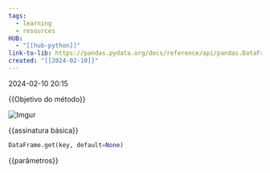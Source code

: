 ```yaml
---
tags:
  - learning
  - resources
HUB:
  - "[[hub-python]]"
link-to-lib: https://pandas.pydata.org/docs/reference/api/pandas.DataFrame.get.html#pandas-dataframe-get
created: "[[2024-02-10]]"
---
```

2024-02-10 20:15

{{Objetivo do método}}

![Imgur](https://i.imgur.com/pdIV4AN.png)

{{assinatura básica}}

```python
DataFrame.get(key, default=None)
```

{{parâmetros}}


